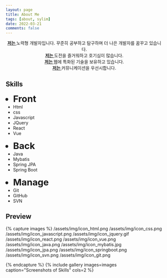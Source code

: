```yaml
---
layout: page
title: About Me
tags: [about, sylim]
date: 2022-03-21
comments: false
---
```

    
<center>
	<a href="http://sylim95.github.io/"><b>저는 </b></a>노력형 개발자입니다. 꾸준히 공부하고 탐구하며 더 나은 개발자를 꿈꾸고 있습니다.<br>
	<a href="http://sylim95.github.io/"><b>저는 </b></a>도전을 즐거워하고 호기심이 많습니다.<br>
	<a href="http://sylim95.github.io/"><b>저는 </b></a>웹에 특화된 기술을 보유하고 있습니다.<br>
	<a href="http://sylim95.github.io/"><b>저는 </b></a>커뮤니케이션을 우선시합니다.
</center>

## Skills
<ul>
	<li style="font-weight: bold;font-size: 29px;">Front</li>  
	<li style="/* text-align: center; */">Html</li> 
	<li>css</li> 
	<li>Javascript</li> 
	<li>JQuery</li> 
	<li>React</li> 
	<li>Vue</li> 
</ul>
<ul>
	<li style="font-weight: bold;font-size: 29px;">Back</li>
	<li>Java</li> 
	<li>Mybatis</li> 
	<li>Spring JPA</li> 
	<li>Spring Boot</li> 
</ul>
<ul>
	<li style="font-weight: bold;font-size: 29px;">Manage</li>  
	<li>Git</li> 
	<li>GitHub</li> 
	<li>SVN</li>
</ul>
<div style="float:none; clear:both; height: 0; border: none;"></div>


## Preview

{% capture images %}
    /assets/img/icon_html.png
    /assets/img/icon_css.png
    /assets/img/icon_javascript.png
    /assets/img/icon_jquery.gif
    /assets/img/icon_react.png
    /assets/img/icon_vue.png
    /assets/img/icon_java.png
    /assets/img/icon_mybatis.jpg
    /assets/img/icon_jpa.png
    /assets/img/icon_springboot.png
    /assets/img/icon_svn.png
    /assets/img/icon_git.png
    
    
{% endcapture %}
{% include gallery images=images caption="Screenshots of Skills" cols=2 %}
